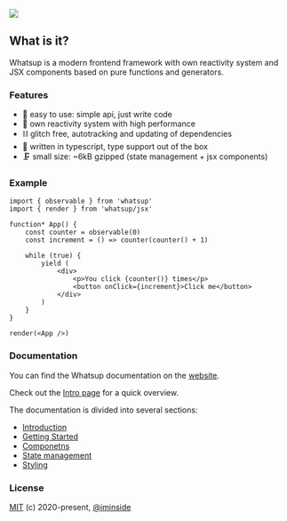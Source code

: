 ![](https://habrastorage.org/webt/rc/1k/d-/rc1kd-e7gedtycbeai5nnctkurc.png)

## What is it?

Whatsup is a modern frontend framework with own reactivity system and JSX components based on pure functions and generators.

### Features

-   🎉 easy to use: simple api, just write code
-   🚀 own reactivity system with high performance
-   ⛓ glitch free, autotracking and updating of dependencies
-   🚦 written in typescript, type support out of the box
-   🗜 small size: ~6kB gzipped (state management + jsx components)

### Example

```tsx
import { observable } from 'whatsup'
import { render } from 'whatsup/jsx'

function* App() {
    const counter = observable(0)
    const increment = () => counter(counter() + 1)

    while (true) {
        yield (
            <div>
                <p>You click {counter()} times</p>
                <button onClick={increment}>Click me</button>
            </div>
        )
    }
}

render(<App />)
```

### Documentation

You can find the Whatsup documentation on the [website](https://whatsup.github.io).

Check out the [Intro page](https://whatsup.github.io/docs/intro/) for a quick overview.

The documentation is divided into several sections:

-   [Introduction](https://whatsup.github.io/docs/intro/)
-   [Getting Started](https://whatsup.github.io/docs/getting-started)
-   [Componetns](https://whatsup.github.io/docs/components/)
-   [State management](https://whatsup.github.io/docs/state-management/)
-   [Styling](https://whatsup.github.io/docs/styling/)

### License

[MIT](https://opensource.org/licenses/MIT) (c) 2020-present, [@iminside](https://github.com/iminside)
